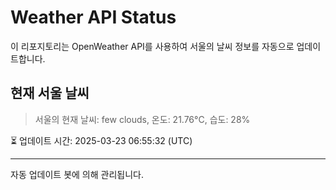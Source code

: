 
# Weather API Status

이 리포지토리는 OpenWeather API를 사용하여 서울의 날씨 정보를 자동으로 업데이트합니다.

## 현재 서울 날씨
> 서울의 현재 날씨: few clouds, 온도: 21.76°C, 습도: 28%

⏳ 업데이트 시간: 2025-03-23 06:55:32 (UTC)

---
자동 업데이트 봇에 의해 관리됩니다.
